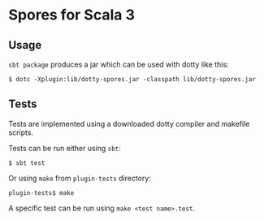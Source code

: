 # Spores for Scala 3
## Usage
`sbt package` produces a jar which can be used with dotty like this:

    $ dotc -Xplugin:lib/dotty-spores.jar -classpath lib/dotty-spores.jar

## Tests
Tests are implemented using a downloaded dotty compiler and makefile scripts. 

Tests can be run either using `sbt`:

    $ sbt test

Or using `make` from `plugin-tests` directory:

    plugin-tests$ make

A specific test can be run using `make <test name>.test`.